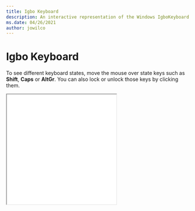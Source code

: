 ```yaml
---
title: Igbo Keyboard
description: An interactive representation of the Windows IgboKeyboard. To see different keyboard states, click or move the mouse over the state keys.
ms.date: 04/26/2021
author: jowilco
---
```


# Igbo Keyboard

To see different keyboard states, move the mouse over state keys such as **Shift**, **Caps** or **AltGr**. You can also lock or unlock those keys by clicking them.

<iframe src="kbdibo.html" height="300"></iframe>
